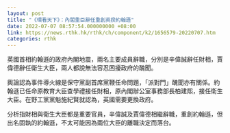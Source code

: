 ```yaml
---
layout: post
title: "《環看天下》：內閣重臣辭任重創英揆約翰遜"
date: 2022-07-07 08:57:54.000000000 +08:00
link: https://news.rthk.hk/rthk/ch/component/k2/1656579-20220707.htm
categories: rthk
---
```


英國首相約翰遜的政府內閣地震，兩名主要成員辭職，分別是辛偉誠辭任財相，賈偉德辭任衛生大臣，兩人都說無法容忍困擾政府的醜聞。

輿論認為事件導火線是保守黨副首席黨鞭任命問題，「派對門」醜聞亦有關係。約翰遜已任命原教育大臣查學禮接任財相，原內閣辦公室事務部長柏建熙，接任衛生大臣。在野工黨黨魁施紀賢就認為，英國需要更換政府。

分析指財相與衛生大臣都是重要官員，辛偉誠及賈偉德相繼辭職，重創約翰遜，但出名固執的約翰遜，不太可能因為兩位大臣的離職決定而落台。
